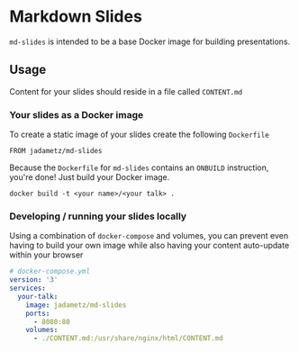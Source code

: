 # Markdown Slides

`md-slides` is intended to be a base Docker image for building presentations.

## Usage

Content for your slides should reside in a file called `CONTENT.md`

### Your slides as a Docker image

To create a static image of your slides create the following `Dockerfile`

```
FROM jadametz/md-slides
```

Because the `Dockerfile` for `md-slides` contains an `ONBUILD` instruction, you're done! Just build your Docker image.

```shell
docker build -t <your name>/<your talk> .
```

### Developing / running your slides locally

Using a combination of `docker-compose` and volumes, you can prevent even having to build your own image while also having your content auto-update within your browser

```yml
# docker-compose.yml
version: '3'
services:
  your-talk:
    image: jadametz/md-slides
    ports:
      - 8080:80
    volumes:
      - ./CONTENT.md:/usr/share/nginx/html/CONTENT.md
```
